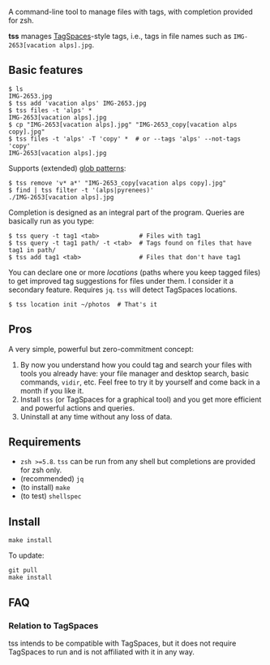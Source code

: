 A command-line tool to manage files with tags, with completion provided for zsh.

**tss** manages [TagSpaces](https://www.tagspaces.org/)-style tags, i.e., tags in file names such as `IMG-2653[vacation alps].jpg`.

## Basic features

```shell
$ ls
IMG-2653.jpg
$ tss add 'vacation alps' IMG-2653.jpg
$ tss files -t 'alps' *
IMG-2653[vacation alps].jpg
$ cp "IMG-2653[vacation alps].jpg" "IMG-2653_copy[vacation alps copy].jpg"
$ tss files -t 'alps' -T 'copy' *  # or --tags 'alps' --not-tags 'copy'
IMG-2653[vacation alps].jpg
```

Supports (extended) [glob patterns](https://zsh.sourceforge.io/Doc/Release/Expansion.html#Glob-Operators):
```shell
$ tss remove 'v* a*' "IMG-2653_copy[vacation alps copy].jpg"
$ find | tss filter -t '(alps|pyrenees)'
./IMG-2653[vacation alps].jpg
```

Completion is designed as an integral part of the program. Queries are basically run as you type:
```shell
$ tss query -t tag1 <tab>           # Files with tag1
$ tss query -t tag1 path/ -t <tab>  # Tags found on files that have tag1 in path/
$ tss add tag1 <tab>                # Files that don't have tag1
```

You can declare one or more *locations* (paths where you keep tagged files) to get improved tag suggestions for files under them. I consider it a secondary feature. Requires `jq`. `tss` will detect TagSpaces locations.
```shell
$ tss location init ~/photos  # That's it
```

## Pros

A very simple, powerful but zero-commitment concept:

1. By now you understand how you could tag and search your files with tools you already have: your file manager and desktop search, basic commands, `vidir`, etc. Feel free to try it by yourself and come back in a month if you like it.
2. Install `tss` (or TagSpaces for a graphical tool) and you get more efficient and powerful actions and queries.
3. Uninstall at any time without any loss of data.

## Requirements

- `zsh >=5.8`. `tss` can be run from any shell but completions are provided for zsh only.
- (recommended) `jq`
- (to install) `make`
- (to test) `shellspec`

## Install

```shell
make install
```

To update:

```shell
git pull
make install
```

## FAQ
### Relation to TagSpaces

tss intends to be compatible with TagSpaces, but it does not require TagSpaces to run and is not affiliated with it in any way.
